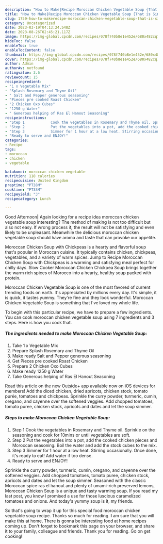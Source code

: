 ```yaml
---
description: "How to Make|Recipe Moroccan Chicken Vegetable Soup {That is Simple"
title: "How to Make|Recipe Moroccan Chicken Vegetable Soup {That is Simple"
slug: 1759-how-to-makerecipe-moroccan-chicken-vegetable-soup-that-is-simple
category: Uncategorized
date: 2023-03-19T04:13:24.548Z
date: 2023-08-26T02:45:21.117Z
image: https://img-global.cpcdn.com/recipes/078f740b8e1e452e/680x482cq70/moroccan-chicken-vegetable-soup-recipe-main-photo.jpg
hideToc: false
enableToc: true
enableTocContent: false
thumbnail: https://img-global.cpcdn.com/recipes/078f740b8e1e452e/680x482cq70/moroccan-chicken-vegetable-soup-recipe-main-photo.jpg
cover: https://img-global.cpcdn.com/recipes/078f740b8e1e452e/680x482cq70/moroccan-chicken-vegetable-soup-recipe-main-photo.jpg
author: Admin
authorAv: notfound
ratingvalue: 3.6
reviewcount: 15
recipeingredient:
- "1 x Vegetable Mix"
- "Splash Rosemary and Thyme Oil"
- " Salt and Pepper generous seasoning"
- "Pieces pre cooked Roast Chicken"
- "2 Chicken Oxo Cubes"
- "1250 g Water"
- " Generous helping of Ras El Hanout Seasoning"
recipeinstructions:
- "Step 1            Cook the vegetables in Rosemary and Thyme oil. Sprinkle on the seasoning and cook for 10mins or until vegetables are soft."
- "Step 2            Put the vegetables into a pot, add the cooked chicken pieces and Moroccan seasoning. Boil the water and add the stock cubes to the mix."
- "Step 3            Simmer for 1 hour at a low heat. Stirring occasionally. Once done, it&#39;s ready to eat! Add water if too dense."
- "Ready to serve and ENJOY!"
categories:
- Recipe
tags:
- moroccan
- chicken
- vegetable

katakunci: moroccan chicken vegetable 
nutrition: 118 calories
recipecuisine: United Kingdom
preptime: "PT28M"
cooktime: "PT33M"
recipeyield: "3"
recipecategory: Lunch

---
```



Good Afternoon| Again looking for a recipe idea moroccan chicken vegetable soup interesting? The method of making is not too difficult but also not easy. If wrong process it, the result will not be satisfying and even likely to be unpleasant. Meanwhile the delicious moroccan chicken vegetable soup should have aroma and taste that can provoke our appetite.





Moroccan Chicken Soup with Chickpeas is a hearty and flavorful soup that&#39;s popular in Moroccan cuisine. It typically contains chicken, chickpeas, vegetables, and a variety of warm spices. Jump to Recipe Moroccan Chicken Soup with Chickpeas is a warming and satisfying meal perfect for chilly days. Slow Cooker Moroccan Chicken Chickpea Soup brings together the warm rich spices of Morocco into a hearty, healthy soup packed with protein.

Moroccan Chicken Vegetable Soup is one of the most favored of current trending foods on earth. It's appreciated by millions every day. It's simple, it is quick, it tastes yummy. They're fine and they look wonderful. Moroccan Chicken Vegetable Soup is something that I've loved my whole life.


To begin with this particular recipe, we have to prepare a few ingredients. You can cook moroccan chicken vegetable soup using 7 ingredients and 3 steps. Here is how you cook that.

<!--inarticleads1-->

##### The ingredients needed to make Moroccan Chicken Vegetable Soup:

1. Take 1 x Vegetable Mix
1. Prepare Splash Rosemary and Thyme Oil
1. Make ready  Salt and Pepper generous seasoning
1. Get Pieces pre cooked Roast Chicken
1. Prepare 2 Chicken Oxo Cubes
1. Make ready 1250 g Water
1. Take  Generous helping of Ras El Hanout Seasoning


Read this article on the new Outside+ app available now on iOS devices for members! Add the diced chicken, dried apricots, chicken stock, tomato purée, tomatoes and chickpeas. Sprinkle the curry powder, turmeric, cumin, oregano, and cayenne over the softened veggies. Add chopped tomatoes, tomato puree, chicken stock, apricots and dates and let the soup simmer. 

<!--inarticleads2-->

##### Steps to make Moroccan Chicken Vegetable Soup:

1. Step 1            Cook the vegetables in Rosemary and Thyme oil. Sprinkle on the seasoning and cook for 10mins or until vegetables are soft.
1. Step 2            Put the vegetables into a pot, add the cooked chicken pieces and Moroccan seasoning. Boil the water and add the stock cubes to the mix.
1. Step 3            Simmer for 1 hour at a low heat. Stirring occasionally. Once done, it&#39;s ready to eat! Add water if too dense.
1. Ready to serve and ENJOY!

Sprinkle the curry powder, turmeric, cumin, oregano, and cayenne over the softened veggies. Add chopped tomatoes, tomato puree, chicken stock, apricots and dates and let the soup simmer. Seasoned with the classic Moroccan spice ras el hanout and plenty of umami-rich preserved lemons, Moroccan Chicken Soup is a unique and tasty warming soup. If you read my last post, you know I promised a use for those luscious caramelized tomatoes and onions. And today&#39;s yummy soup is it, my friends. 

So that's going to wrap it up for this special food moroccan chicken vegetable soup recipe. Thanks so much for reading. I am sure that you will make this at home. There is gonna be interesting food at home recipes coming up. Don't forget to bookmark this page on your browser, and share it to your family, colleague and friends. Thank you for reading. Go on get cooking!
